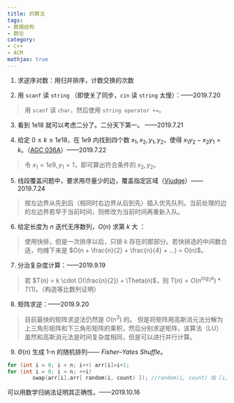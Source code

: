 ```yaml
---
title: 的算法
tags:
- 数据结构
- 数论
category:
- C++
- ACM
mathjax: true
---
```


1. 求逆序对数：用归并排序，计数交换的次数

2. 用 `scanf` 读 `string` （即使关了同步，`cin` 读 `string` 太慢）：——2019.7.20  
> 用 `scanf` 读 `char`，然后使用 `string operator +=`。

3. 看到 1e18 就可以考虑二分了。二分天下第一。 ——2019.7.21

4. 给定 $0 \leq k \leq 1e18$，在 $1e9$ 内找到四个数 $x_1, x_2, y_1, y_2$，使得 $x_1 y_2 - x_2 y_1 = k$。（[AGC 036A](https://atcoder.jp/contests/agc036/tasks/agc036_a)）——2019.7.22  
> 令 $x_1=1e9, y_1=1$，即可算出符合条件的 $x_2, y_2$。

5. 线段覆盖问题中，要求用尽量少的边，覆盖指定区域（[Vjudge](https://vjudge.net/contest/313799#problem/E)）——2019.7.24  
> 按左边界从先到后（相同时右边界从后到先）插入优先队列。当前处理的边的左边界若早于当前时间，则修改为当前时间再重新入队。

6. 给定长度为 $n$ 迭代无序数列，$O(n)$ 求第 $k$ 大 ：  
> 使用快排，但是一次排序以后，只排 k 存在的那部分。若快排选的中间数合适，均摊下来是 $O(n + \frac{n}{2} + \frac{n}{4} + ...) = O(n)$。

7. 分治复杂度计算：——2019.9.19  
> 若 $T(n) = k \cdot O(\frac{n}{2}) + \Theta(n)$，则 $T(n) = O(n^{log_2 k})*T(1)$。（构造等比数列证明）

8. 矩阵求逆：——2019.9.20
> 目前最快的矩阵求逆法仍然是 $O(n^3)$ 的。
> 但是将矩阵用高斯消元法分解为上三角形矩阵和下三角形矩阵的乘积，然后分别求逆矩阵，该算法（LU）虽然和高斯消元法是时间复杂度相同，但是可以进行并行计算。

9. $\Theta(n)$ 生成 1-n 的随机排列—— *Fisher–Yates Shuffle*。

```c++
for (int i = 0; i < n; i++) arr[i]=i+1;
for (int i = 0; i < n; ++i)
        swap(arr[i],arr[ random(i, count) ]); //random(i, count) 指 [i, count] 区间上的随机数
```

可以用数学归纳法证明其正确性。——2019.10.16
